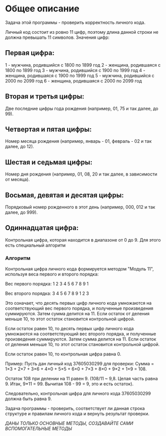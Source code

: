 # Общее описание
Задача этой программы - проверить корректность личного кода.

Личный код состоит из ровно 11 цифр, поэтому длина данной строки не должна превышать 11 символов. Значения цифр:

## Первая цифра:
1 - мужчина, родившийся с 1800 по 1899 год
2 - женщина, родившаяся с 1800 по 1899 год
3 - мужчина, родившийся с 1900 по 1999 год
4 - женщина, родившаяся с 1900 по 1999 год
5 - мужчина, родившийся с 2000 по 2099 год
6 - женщина, родившаяся с 2000 по 2099 год

## Вторая и третья цифры:
Две последние цифры года рождения (например, 01, 75 и так далее, до 99).

## Четвертая и пятая цифры:
Номер месяца рождения (например, январь - 01, февраль - 02 и так далее, до 12).

## Шестая и седьмая цифры:
Номер дня рождения (например, 01, 08, 20 и так далее, в зависимости от месяца).

## Восьмая, девятая и десятая цифры:
Порядковый номер рожденного в этот день (например, 000, 012 и так далее, до 999).

## Одиннадцатая цифра:
Контрольная цифра, которая находится в диапазоне от 0 до 9. Для этого есть специальный алгоритм

### Алгоритм
Контрольная цифра личного кода формируется методом "Модуль 11", используя веса первого и второго порядка:

Вес первого порядка: 1 2 3 4 5 6 7 8 9 1

Вес второго порядка: 3 4 5 6 7 8 9 1 2 3

Это означает, что десять первых цифр личного кода умножаются на соответствующий вес первого порядка, 
и полученные произведения суммируются. Затем сумма делится на 11. 
Если остаток от деления меньше 10, то этот остаток становится контрольной цифрой.

Если остаток равен 10, то десять первых цифр личного кода умножаются на соответствующий вес второго порядка, 
и полученные произведения суммируются. Затем сумма делится на 11. Если остаток от деления меньше 10, 
то этот остаток становится контрольной цифрой.

Если остаток равен 10, то контрольная цифра равна 0.

Пример: Пусть дан личный код 37605030299 для проверки:
Сумма = 1×3 + 2×7 + 3×6 + 4×0 + 5×5 + 6×0 + 7×3 + 8×0 + 9×2 + 1×9 = 108.

Остаток 108 при делении на 11 равен 9. (108/11 ~ 9,8. Целая часть равна 9. Итак, 9*11 = 99. Вычитая 108 - 99 = 9, это и есть остаток).

Следовательно, контрольная цифра для личного кода 37605030299 должна быть равна 9.

Задача программы - проверить, соответствует ли данная строка структуре и правилам личного кода и вернуть результат проверки.

*ДАНЫ ТОЛЬКО ОСНОВНЫЕ МЕТОДЫ, СОЗДАВАЙТЕ САМИ ВСПОМОГАТЕЛЬНЫЕ МЕТОДЫ*